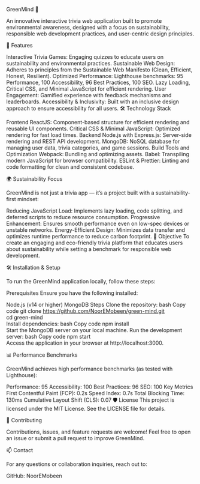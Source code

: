 GreenMind 🌿

An innovative interactive trivia web application built to promote environmental awareness, designed with a focus on sustainability, responsible web development practices, and user-centric design principles.

🚀 Features

Interactive Trivia Games: Engaging quizzes to educate users on sustainability and environmental practices.
Sustainable Web Design: Adheres to principles from the Sustainable Web Manifesto (Clean, Efficient, Honest, Resilient).
Optimized Performance:
Lighthouse benchmarks: 95 Performance, 100 Accessibility, 96 Best Practices, 100 SEO.
Lazy Loading, Critical CSS, and Minimal JavaScript for efficient rendering.
User Engagement: Gamified experience with feedback mechanisms and leaderboards.
Accessibility & Inclusivity: Built with an inclusive design approach to ensure accessibility for all users.
🛠️ Technology Stack

Frontend
ReactJS: Component-based structure for efficient rendering and reusable UI components.
Critical CSS & Minimal JavaScript: Optimized rendering for fast load times.
Backend
Node.js with Express.js: Server-side rendering and REST API development.
MongoDB: NoSQL database for managing user data, trivia categories, and game sessions.
Build Tools and Optimization
Webpack: Bundling and optimizing assets.
Babel: Transpiling modern JavaScript for browser compatibility.
ESLint & Prettier: Linting and code formatting for clean and consistent codebase.

🌍 Sustainability Focus

GreenMind is not just a trivia app — it’s a project built with a sustainability-first mindset:

Reducing JavaScript Load: Implements lazy loading, code splitting, and deferred scripts to reduce resource consumption.
Progressive Enhancement: Ensures smooth performance even on low-spec devices or unstable networks.
Energy-Efficient Design: Minimizes data transfer and optimizes runtime performance to reduce carbon footprint.
🎯 Objective
To create an engaging and eco-friendly trivia platform that educates users about sustainability while setting a benchmark for responsible web development.

🛠️ Installation & Setup

To run the GreenMind application locally, follow these steps:

Prerequisites
Ensure you have the following installed:

Node.js (v14 or higher)
MongoDB
Steps
Clone the repository:
bash
Copy code
git clone https://github.com/NoorEMobeen/green-mind.git  
cd green-mind  
Install dependencies:
bash
Copy code
npm install  
Start the MongoDB server on your local machine.
Run the development server:
bash
Copy code
npm start  
Access the application in your browser at http://localhost:3000.

📊 Performance Benchmarks

GreenMind achieves high performance benchmarks (as tested with Lighthouse):

Performance: 95
Accessibility: 100
Best Practices: 96
SEO: 100
Key Metrics
First Contentful Paint (FCP): 0.2s
Speed Index: 0.7s
Total Blocking Time: 130ms
Cumulative Layout Shift (CLS): 0.07
🛡️ License
This project is licensed under the MIT License. See the LICENSE file for details.

🤝 Contributing

Contributions, issues, and feature requests are welcome! Feel free to open an issue or submit a pull request to improve GreenMind.

📫 Contact

For any questions or collaboration inquiries, reach out to:

GitHub: NoorEMobeen
